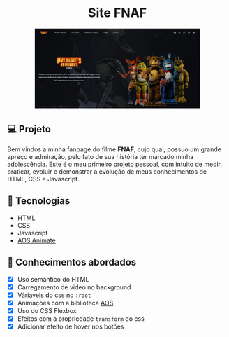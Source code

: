 <h1 align="center">
  Site FNAF
</h1>

<p align="center">
  <img src="./assets/preview.png" width="75%" height="70%"/>
</p>

## 💻 Projeto
Bem vindos a minha fanpage do filme **FNAF**, cujo qual, possuo um grande apreço e admiração, pelo fato de sua história ter marcado minha adolescência. 
Este é o meu primeiro projeto pessoal, com intuito de medir, praticar, evoluir e demonstrar a evolução de meus conhecimentos de HTML, CSS e Javascript.

## 🚀 Tecnologias

- HTML
- CSS
- Javascript
- [AOS Animate](https://michalsnik.github.io/aos/)

## 📔 Conhecimentos abordados

- [x] Uso semântico do HTML
- [x] Carregamento de video no background
- [x] Váriaveis do css no `:root`
- [x] Animações com a biblioteca [AOS](https://michalsnik.github.io/aos/)
- [x] Uso do CSS Flexbox
- [x] Efeitos com a propriedade `transform` do css
- [x] Adicionar efeito de hover nos botões
